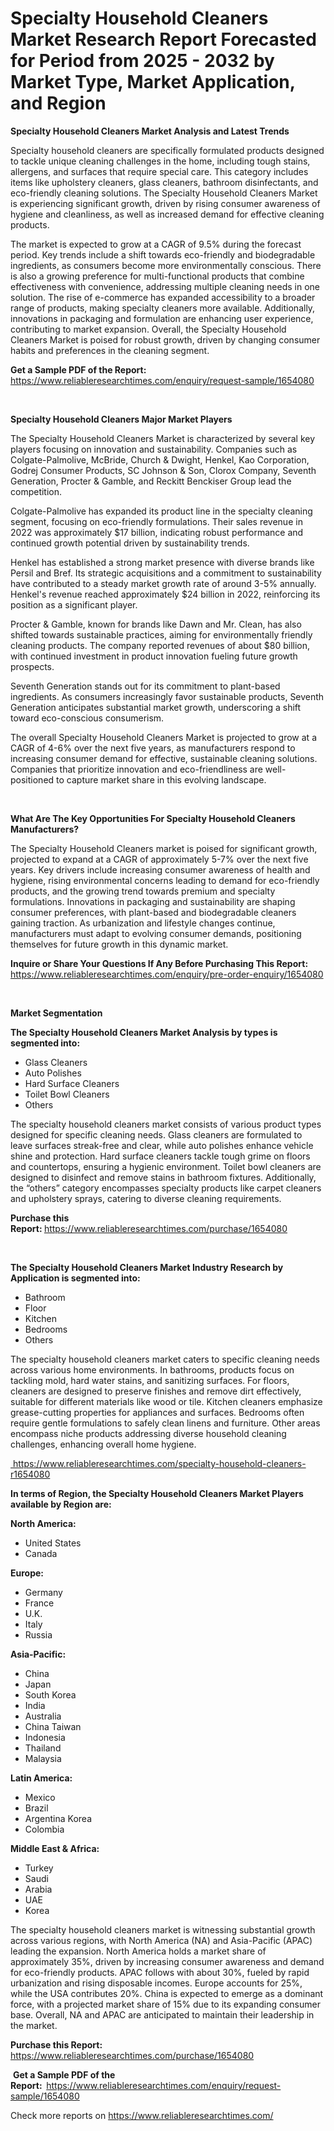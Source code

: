 <p><h1>Specialty Household Cleaners Market Research Report Forecasted for Period from 2025 -  2032 by Market Type, Market Application, and Region</h1></p><p><strong>Specialty Household Cleaners Market Analysis and Latest Trends</strong></p>
<p><p>Specialty household cleaners are specifically formulated products designed to tackle unique cleaning challenges in the home, including tough stains, allergens, and surfaces that require special care. This category includes items like upholstery cleaners, glass cleaners, bathroom disinfectants, and eco-friendly cleaning solutions. The Specialty Household Cleaners Market is experiencing significant growth, driven by rising consumer awareness of hygiene and cleanliness, as well as increased demand for effective cleaning products.</p><p>The market is expected to grow at a CAGR of 9.5% during the forecast period. Key trends include a shift towards eco-friendly and biodegradable ingredients, as consumers become more environmentally conscious. There is also a growing preference for multi-functional products that combine effectiveness with convenience, addressing multiple cleaning needs in one solution. The rise of e-commerce has expanded accessibility to a broader range of products, making specialty cleaners more available. Additionally, innovations in packaging and formulation are enhancing user experience, contributing to market expansion. Overall, the Specialty Household Cleaners Market is poised for robust growth, driven by changing consumer habits and preferences in the cleaning segment.</p></p>
<p><strong>Get a Sample PDF of the Report:&nbsp;</strong> <a href="https://www.reliableresearchtimes.com/enquiry/request-sample/1654080?utm_campaign=2644&utm_medium=2&utm_source=Github&utm_content=ia&utm_term=08032025&utm_id=specialty-household-cleaners">https://www.reliableresearchtimes.com/enquiry/request-sample/1654080</a></p>
<p>&nbsp;</p>
<p><strong>Specialty Household Cleaners Major Market Players</strong></p>
<p><p>The Specialty Household Cleaners Market is characterized by several key players focusing on innovation and sustainability. Companies such as Colgate-Palmolive, McBride, Church & Dwight, Henkel, Kao Corporation, Godrej Consumer Products, SC Johnson & Son, Clorox Company, Seventh Generation, Procter & Gamble, and Reckitt Benckiser Group lead the competition.</p><p>Colgate-Palmolive has expanded its product line in the specialty cleaning segment, focusing on eco-friendly formulations. Their sales revenue in 2022 was approximately $17 billion, indicating robust performance and continued growth potential driven by sustainability trends.</p><p>Henkel has established a strong market presence with diverse brands like Persil and Bref. Its strategic acquisitions and a commitment to sustainability have contributed to a steady market growth rate of around 3-5% annually. Henkel's revenue reached approximately $24 billion in 2022, reinforcing its position as a significant player.</p><p>Procter & Gamble, known for brands like Dawn and Mr. Clean, has also shifted towards sustainable practices, aiming for environmentally friendly cleaning products. The company reported revenues of about $80 billion, with continued investment in product innovation fueling future growth prospects.</p><p>Seventh Generation stands out for its commitment to plant-based ingredients. As consumers increasingly favor sustainable products, Seventh Generation anticipates substantial market growth, underscoring a shift toward eco-conscious consumerism.</p><p>The overall Specialty Household Cleaners Market is projected to grow at a CAGR of 4-6% over the next five years, as manufacturers respond to increasing consumer demand for effective, sustainable cleaning solutions. Companies that prioritize innovation and eco-friendliness are well-positioned to capture market share in this evolving landscape.</p></p>
<p>&nbsp;</p>
<p><strong>What Are The Key Opportunities For Specialty Household Cleaners Manufacturers?</strong></p>
<p><p>The Specialty Household Cleaners market is poised for significant growth, projected to expand at a CAGR of approximately 5-7% over the next five years. Key drivers include increasing consumer awareness of health and hygiene, rising environmental concerns leading to demand for eco-friendly products, and the growing trend towards premium and specialty formulations. Innovations in packaging and sustainability are shaping consumer preferences, with plant-based and biodegradable cleaners gaining traction. As urbanization and lifestyle changes continue, manufacturers must adapt to evolving consumer demands, positioning themselves for future growth in this dynamic market.</p></p>
<p><strong>Inquire or Share Your Questions If Any Before Purchasing This Report:</strong> <a href="https://www.reliableresearchtimes.com/enquiry/pre-order-enquiry/1654080?utm_campaign=2644&utm_medium=2&utm_source=Github&utm_content=ia&utm_term=08032025&utm_id=specialty-household-cleaners">https://www.reliableresearchtimes.com/enquiry/pre-order-enquiry/1654080</a></p>
<p>&nbsp;</p>
<p><strong>Market Segmentation</strong></p>
<p><strong>The Specialty Household Cleaners Market Analysis by types is segmented into:</strong></p>
<p><ul><li>Glass Cleaners</li><li>Auto Polishes</li><li>Hard Surface Cleaners</li><li>Toilet Bowl Cleaners</li><li>Others</li></ul></p>
<p><p>The specialty household cleaners market consists of various product types designed for specific cleaning needs. Glass cleaners are formulated to leave surfaces streak-free and clear, while auto polishes enhance vehicle shine and protection. Hard surface cleaners tackle tough grime on floors and countertops, ensuring a hygienic environment. Toilet bowl cleaners are designed to disinfect and remove stains in bathroom fixtures. Additionally, the “others” category encompasses specialty products like carpet cleaners and upholstery sprays, catering to diverse cleaning requirements.</p></p>
<p><strong>Purchase this Report:&nbsp;</strong><a href="https://www.reliableresearchtimes.com/purchase/1654080?utm_campaign=2644&utm_medium=2&utm_source=Github&utm_content=ia&utm_term=08032025&utm_id=specialty-household-cleaners">https://www.reliableresearchtimes.com/purchase/1654080</a></p>
<p>&nbsp;</p>
<p><strong>The Specialty Household Cleaners Market Industry Research by Application is segmented into:</strong></p>
<p><ul><li>Bathroom</li><li>Floor</li><li>Kitchen</li><li>Bedrooms</li><li>Others</li></ul></p>
<p><p>The specialty household cleaners market caters to specific cleaning needs across various home environments. In bathrooms, products focus on tackling mold, hard water stains, and sanitizing surfaces. For floors, cleaners are designed to preserve finishes and remove dirt effectively, suitable for different materials like wood or tile. Kitchen cleaners emphasize grease-cutting properties for appliances and surfaces. Bedrooms often require gentle formulations to safely clean linens and furniture. Other areas encompass niche products addressing diverse household cleaning challenges, enhancing overall home hygiene.</p></p>
<p><a href="https://www.reliableresearchtimes.com/specialty-household-cleaners-r1654080?utm_campaign=2644&utm_medium=2&utm_source=Github&utm_content=ia&utm_term=08032025&utm_id=specialty-household-cleaners">&nbsp;https://www.reliableresearchtimes.com/specialty-household-cleaners-r1654080</a></p>
<p><strong>In terms of Region, the Specialty Household Cleaners Market Players available by Region are:</strong></p>
<p>
    <p> <strong> North America: </strong>
        <ul>
            <li>United States</li>
            <li>Canada</li>
        </ul>
        </p> 
    <p> <strong> Europe: </strong>
        <ul>
            <li>Germany</li>
            <li>France</li>
            <li>U.K.</li>
            <li>Italy</li>
            <li>Russia</li>
        </ul>
        </p> 
    <p> <strong> Asia-Pacific: </strong>
        <ul>
            <li>China</li>
            <li>Japan</li>
            <li>South Korea</li>
            <li>India</li>
            <li>Australia</li>
            <li>China Taiwan</li>
            <li>Indonesia</li>
            <li>Thailand</li>
            <li>Malaysia</li>
        </ul>
        </p> 
    <p> <strong> Latin America: </strong>
        <ul>
            <li>Mexico</li>
            <li>Brazil</li>
            <li>Argentina Korea</li>
            <li>Colombia</li>
        </ul>
        </p> 
    <p> <strong> Middle East & Africa: </strong>
        <ul>
            <li>Turkey</li>
            <li>Saudi</li>
            <li>Arabia</li>
            <li>UAE</li>
            <li>Korea</li>
        </ul>
    </p>
    </p>
<p><p>The specialty household cleaners market is witnessing substantial growth across various regions, with North America (NA) and Asia-Pacific (APAC) leading the expansion. North America holds a market share of approximately 35%, driven by increasing consumer awareness and demand for eco-friendly products. APAC follows with about 30%, fueled by rapid urbanization and rising disposable incomes. Europe accounts for 25%, while the USA contributes 20%. China is expected to emerge as a dominant force, with a projected market share of 15% due to its expanding consumer base. Overall, NA and APAC are anticipated to maintain their leadership in the market.</p></p>
<p><strong>Purchase this Report: </strong><a href="https://www.reliableresearchtimes.com/purchase/1654080?utm_campaign=2644&utm_medium=2&utm_source=Github&utm_content=ia&utm_term=08032025&utm_id=specialty-household-cleaners">https://www.reliableresearchtimes.com/purchase/1654080</a></p>
<p>&nbsp;<strong>Get a Sample PDF of the Report:&nbsp;&nbsp;</strong><a href="https://www.reliableresearchtimes.com/enquiry/request-sample/1654080?utm_campaign=2644&utm_medium=2&utm_source=Github&utm_content=ia&utm_term=08032025&utm_id=specialty-household-cleaners">https://www.reliableresearchtimes.com/enquiry/request-sample/1654080</a></p>
<p><strong></strong></p>
<p>Check more reports on <a href="https://www.reliableresearchtimes.com/?utm_campaign=2644&utm_medium=2&utm_source=Github&utm_content=ia&utm_term=08032025&utm_id=specialty-household-cleaners">https://www.reliableresearchtimes.com/</a></p>
